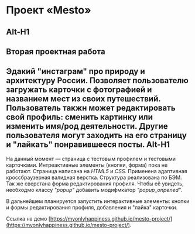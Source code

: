 # Проект «Mesto»
Alt-H1
------
## Вторая проектная работа
Эдакий "инстаграм" про природу и архитектуру России. Позволяет пользователю загружать карточки с фотографией и названием мест из своих путешествий. Пользователь такжн может редактировать свой профиль: сменить картинку или изменить имя/род деятельности. Другие пользователя могут заходить на его страницу и "лайкать" понравившееся посты.
Alt-H1
------
На данный момент — страница с тестовым профилем и тестовыми карточками.
Интреактивные элементы (кнопки, форма) пока не работают.
Страница написана на _HTML5_ и _CSS_. Применена адаптивная кроссбраузерная валидная верстка. Структура реализована по БЭМ. Так же сверстана форма редактирования профиля. Чтобы её увидеть, необходмо классу _"popup"_ добавить модифмкатор _"popup_onpened"_.

В дальнейшем планируется запустить интерактивные элементы: кнопки и формы редактирования профиля, добавления и "лайка" карточки.

Ссылка на демо [https://myonlyhappiness.github.io/mesto-project/](https://myonlyhappiness.github.io/mesto-project/).
